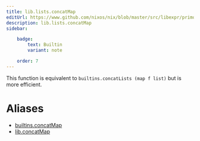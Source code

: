 ```yaml
---
title: lib.lists.concatMap
editUrl: https://www.github.com/nixos/nix/blob/master/src/libexpr/primops.cc
description: lib.lists.concatMap
sidebar:

    badge:
        text: Builtin
        variant: note

    order: 7
---
```


This function is equivalent to `builtins.concatLists (map f list)`
but is more efficient.


# Aliases

- [builtins.concatMap](./reference/builtins/builtins-concatMap)
- [lib.concatMap](./reference/lib/lib-concatMap)


